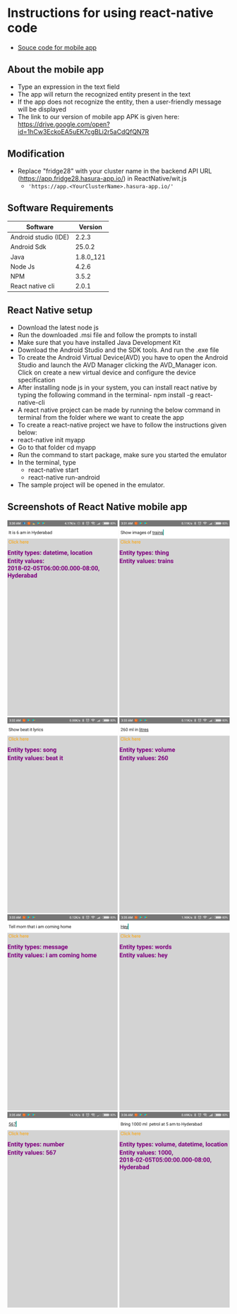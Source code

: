 # Instructions for using react-native code

* [Souce code for mobile app](ReactNative)

## About the mobile app

* Type an expression in the text field
* The app will return the recognized entity present in the text
* If the app does not recognize the entity, then a user-friendly message will be displayed
* The link to our version of mobile app APK is given here:
 https://drive.google.com/open?id=1hCw3EckoEA5uEK7cgBLi2r5aCdQfQN7R

## Modification

* Replace "fridge28" with your cluster name in the backend API URL (https://app.fridge28.hasura-app.io/) in ReactNative/wit.js
    * `'https://app.<YourClusterName>.hasura-app.io/'`


## Software Requirements

Software                      |         Version
--------------------------           |   -------------------
Android studio (IDE)   |         2.2.3
Android Sdk                 |         25.0.2
Java                               |         1.8.0_121
Node Js                         |         4.2.6
NPM                              |         3.5.2
React native cli	    |         2.0.1
                                
                                
## React Native setup

*	Download the latest node js
* Run the downloaded .msi file and follow the prompts to install
*	Make sure that you  have installed Java Development Kit
*	Download the Android Studio and the SDK tools. And run the .exe file
*	To create the Android Virtual Device(AVD) you have to open the Android Studio and launch the AVD Manager clicking the AVD_Manager       icon. Click on create a new virtual device and configure the device specification
*	After installing node js in your system, you can install react native by typing the following command in the terminal-
  npm install -g react-native-cli
*	A react native project can be made by running the below command in terminal from the folder where we want to create the app
*	To create a react-native project we have to follow the instructions given below:
   * react-native init myapp
   * Go to that folder cd myapp
   * Run the command to start package, make sure you started the emulator
   * In the terminal, type 
      * react-native start
      * react-native run-android
*	The sample project will be opened in the emulator.




## Screenshots of React Native mobile app

<img src="README-Assests/Screenshot_2018-02-05-03-30-29-867_com.myapp.png" width = "250" >   <img src="README-Assests/Screenshot_2018-02-05-03-31-06-774_com.myapp.png" width = "250" >  <img src="README-Assests/Screenshot_2018-02-05-03-32-13-033_com.myapp.png" width = "250" > <img src="README-Assests/Screenshot_2018-02-05-03-33-55-669_com.myapp.png" width = "250" > <img src="README-Assests/Screenshot_2018-02-05-03-33-13-471_com.myapp.png" width = "250" > <img src="README-Assests/Screenshot_2018-02-05-03-35-14-475_com.myapp.png" width = "250" > <img src="README-Assests/Screenshot_2018-02-05-03-35-40-791_com.myapp.png" width = "250" > <img src="README-Assests/Screenshot_2018-02-05-03-37-01-069_com.myapp.png" width = "250" > 

